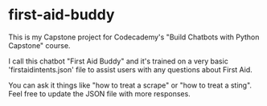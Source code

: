 # first-aid-buddy

This is my Capstone project for Codecademy's "Build Chatbots with Python Capstone" course.

I call this chatbot "First Aid Buddy" and it's trained on a very basic 'firstaidintents.json' file to assist users with any questions about First Aid.

You can ask it things like "how to treat a scrape" or "how to treat a sting". Feel free to update the JSON file with more responses.
